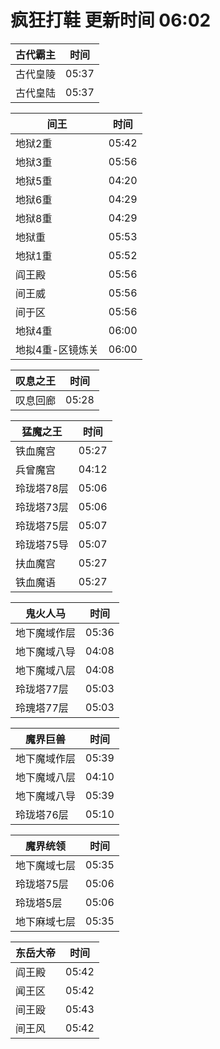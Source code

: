# 疯狂打鞋 更新时间 06:02

| 古代霸主   | 时间    |
|--------|-------|
| 古代皇陵 | 05:37 |
| 古代皇陆 | 05:37 |

| 间王   | 时间    |
|--------|-------|
| 地狱2重 | 05:42 |
| 地狱3重 | 05:56 |
| 地狱5重 | 04:20 |
| 地狱6重 | 04:29 |
| 地狱8重 | 04:29 |
| 地狱重 | 05:53 |
| 地狱1重 | 05:52 |
| 阎王殿 | 05:56 |
| 间王威 | 05:56 |
| 间于区 | 05:56 |
| 地狱4重 | 06:00 |
| 地拟4重-区镜炼关 | 06:00 |

| 叹息之王   | 时间    |
|--------|-------|
| 叹息回廊 | 05:28 |

| 猛魔之王   | 时间    |
|--------|-------|
| 铁血魔宫 | 05:27 |
| 兵曾魔宫 | 04:12 |
| 玲珑塔78层 | 05:06 |
| 玲珑塔73层 | 05:06 |
| 玲珑塔75层 | 05:07 |
| 玲珑塔75导 | 05:07 |
| 扶血魔宫 | 05:27 |
| 铁血魔语 | 05:27 |

| 鬼火人马   | 时间    |
|--------|-------|
| 地下魔域作层 | 05:36 |
| 地下魔域八导 | 04:08 |
| 地下魔域八层 | 04:08 |
| 玲珑塔77层 | 05:03 |
| 玲瑰塔77层 | 05:03 |

| 魔界巨兽   | 时间    |
|--------|-------|
| 地下魔域作层 | 05:39 |
| 地下魔域八层 | 04:10 |
| 地下魔域八导 | 05:39 |
| 玲珑塔76层 | 05:10 |

| 魔界统领   | 时间    |
|--------|-------|
| 地下魔域七层 | 05:35 |
| 玲珑塔75层 | 05:06 |
| 玲珑塔5层 | 05:06 |
| 地下麻域七层 | 05:35 |

| 东岳大帝   | 时间    |
|--------|-------|
| 阎王殿 | 05:42 |
| 闻王区 | 05:42 |
| 间王殴 | 05:43 |
| 间王风 | 05:42 |